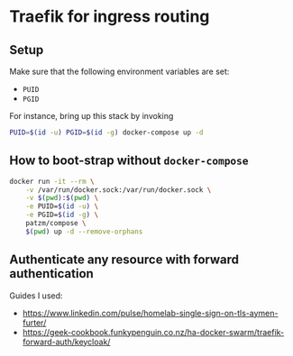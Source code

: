 # Traefik for ingress routing

## Setup
Make sure that the following environment variables are set:
* `PUID`
* `PGID`

For instance, bring up this stack by invoking
```bash
PUID=$(id -u) PGID=$(id -g) docker-compose up -d
```

## How to boot-strap without `docker-compose`
```bash
docker run -it --rm \
    -v /var/run/docker.sock:/var/run/docker.sock \
    -v $(pwd):$(pwd) \
    -e PUID=$(id -u) \
    -e PGID=$(id -g) \
    patzm/compose \
    $(pwd) up -d --remove-orphans
```

## Authenticate any resource with forward authentication

Guides I used:
- https://www.linkedin.com/pulse/homelab-single-sign-on-tls-aymen-furter/
- https://geek-cookbook.funkypenguin.co.nz/ha-docker-swarm/traefik-forward-auth/keycloak/
